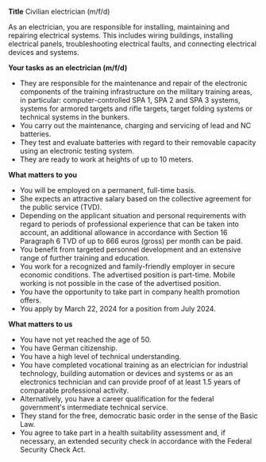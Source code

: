 **Title**
Civilian electrician (m/f/d)

As an electrician, you are responsible for installing, maintaining and repairing electrical systems. This includes wiring buildings, installing electrical panels, troubleshooting electrical faults, and connecting electrical devices and systems.

**Your tasks as an electrician (m/f/d)**

-	They are responsible for the maintenance and repair of the electronic components of the training infrastructure on the military training areas, in particular: computer-controlled SPA 1, SPA 2 and SPA 3 systems, systems for armored targets and rifle targets, target folding systems or technical systems in the bunkers.
-	You carry out the maintenance, charging and servicing of lead and NC batteries.
-	They test and evaluate batteries with regard to their removable capacity using an electronic testing system.
-	They are ready to work at heights of up to 10 meters.

**What matters to you**

-	You will be employed on a permanent, full-time basis.
-	She expects an attractive salary based on the collective agreement for the public service (TVD).
-	Depending on the applicant situation and personal requirements with regard to periods of professional experience that can be taken into account, an additional allowance in accordance with Section 16 Paragraph 6 TVD of up to 666 euros (gross) per month can be paid.
-	You benefit from targeted personnel development and an extensive range of further training and education.
-	You work for a recognized and family-friendly employer in secure economic conditions. The advertised position is part-time. Mobile working is not possible in the case of the advertised position.
-	You have the opportunity to take part in company health promotion offers.
-	You apply by March 22, 2024 for a position from July 2024.

**What matters to us**

-	You have not yet reached the age of 50.
-	You have German citizenship.
-	You have a high level of technical understanding.
-	You have completed vocational training as an electrician for industrial technology, building automation or devices and systems or as an electronics technician and can provide proof of at least 1.5 years of comparable professional activity.
-	Alternatively, you have a career qualification for the federal government's intermediate technical service.
-	They stand for the free, democratic basic order in the sense of the Basic Law.
-	You agree to take part in a health suitability assessment and, if necessary, an extended security check in accordance with the Federal Security Check Act.
